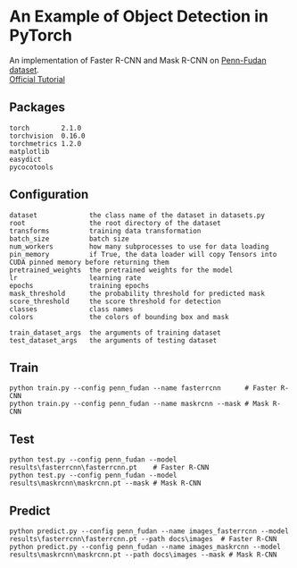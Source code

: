 # An Example of Object Detection in PyTorch
An implementation of Faster R-CNN and Mask R-CNN on [Penn-Fudan dataset](https://www.cis.upenn.edu/~jshi/ped_html/).  
[Official Tutorial](https://pytorch.org/tutorials/intermediate/torchvision_tutorial.html)  

## Packages
```
torch        2.1.0
torchvision  0.16.0
torchmetrics 1.2.0
matplotlib
easydict
pycocotools
```

## Configuration
```
dataset             the class name of the dataset in datasets.py
root                the root directory of the dataset
transforms          training data transformation
batch_size          batch size
num_workers         how many subprocesses to use for data loading
pin_memory          if True, the data loader will copy Tensors into CUDA pinned memory before returning them
pretrained_weights  the pretrained weights for the model
lr                  learning rate
epochs              training epochs
mask_threshold      the probability threshold for predicted mask
score_threshold     the score threshold for detection
classes             class names
colors              the colors of bounding box and mask

train_dataset_args  the arguments of training dataset
test_dataset_args   the arguments of testing dataset
```

## Train
```shell
python train.py --config penn_fudan --name fasterrcnn      # Faster R-CNN
python train.py --config penn_fudan --name maskrcnn --mask # Mask R-CNN
```

## Test
```shell
python test.py --config penn_fudan --model results\fasterrcnn\fasterrcnn.pt    # Faster R-CNN
python test.py --config penn_fudan --model results\maskrcnn\maskrcnn.pt --mask # Mask R-CNN
```

## Predict
```shell
python predict.py --config penn_fudan --name images_fasterrcnn --model results\fasterrcnn\fasterrcnn.pt --path docs\images  # Faster R-CNN
python predict.py --config penn_fudan --name images_maskrcnn --model results\maskrcnn\maskrcnn.pt --path docs\images --mask # Mask R-CNN
```